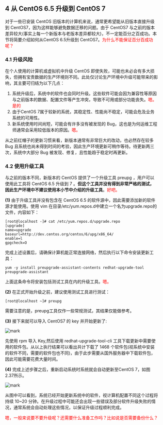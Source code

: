 
## 4 从 CentOS 6.5 升级到 CentOS 7

对于一些已安装 CentOS 旧版本的计算机来说，通常更希望能从旧版本直接升级到 CentOS7，因为这样能够避免数据迁移的问题。由于 CentOS7 与之前的版本差异较大(事实上每一个新版本与老版本差异都较大)，不一定能百分之百成功。本节将简要介绍如何从CentOS 6.5升级到 CentOS7。<span style="color:red;">为什么不能保证百分百成功呢？</span>

### 4.1 升级风险

在个人使用的计算机或虚拟机中升级 CentOS 即使失败，可能也未必会有多大损失，但拥有宝贵数据的生产环境则不同。此处仅讨论生产环境中升级可能带来的影响，其主要可归结为以下几点：

1. 系统升级后，系统中的软件也会同时升级。这些软件可能会因为兼容性等原因与之前版本的数据、配置文件等产生冲突，导致不可用或部分功能丧失。<span style="color:red;">嗯。是的</span>
2. 由于CentOS 7属于较新的系统，其稳定性、性能尚不稳定，可能会危及业务系统的可用性。
3. 新系统使用时间尚短，可能会有许多没有被发现的 Bug，这也是为何运维工程师通常会采用较低版本的原因。<span style="color:red;">嗯。</span>

从之前红帽子的更新习惯来看，新版本通常有非常巨大的改动，也必然存在较多 Bug 且系统也尚未得到时间的考验，因此生产环境更新可稍作等待。待更新两三次，系统中大部分 Bug 被发现、修复，且性能趋于稳定时再更新。

### 4.2 使用升级工具

与之前的版本不同，新版本的 CentOS 提供了一个升级工具 preupg ，用户可以使用此工具将 CentOS 6.5 升级到 7 。**但这个工具并没有得到非常严格的测试，因此生产环境中不建议使用本小节中介绍的升级工具**。<span style="color:red;">好吧。</span>

**(1)** 由于升级工具并没有包含在 CentOS 6.5 的软件源中，因此需要添加新的软件源才能使用。使用 vim 在目录/etc/yum.repos.d中建立一个名为upgrade.repo的文件，内容如下：

```
[root@localhost -]# cat /etc/yum.repos.d/upgrade.repo
[upgrade]
name=upgrade
baseurl=http://dev.centos.org/centos/6/upg/x86_64/
enable=l
gpgcheck=O
```

完成上述设置后，请确保计算机能正常连接网络，然后执行以下命令安装更新工具：

```
yum -y install preupgrade-assistant-contents redhat-upgrade-tool preupgrade-assistant
```

上面这条命令将安装包括测试工具在内的升级工具。<span style="color:red;">嗯。</span>

**(2)** 在正式开始升级之前，建议使用测试工具进行测试：

```
[root@localhost ~]# preupg
```

需要注意的是，preupg工具仅作一些常规测试，其结果仅能做参考。

**(3)** 接下来就可以导入 CentOS7 的 key 并开始更新了:

![mark](http://pacdb2bfr.bkt.clouddn.com/blog/image/180712/K65H0Af1eG.png?imageslim)

先使用 rpm 导入 Key,然后使用 redhat-upgrade-tool-cli 工具下载更新中需要使用的软件包。从以上执行结果可以看出共计下载了 1468 个软件包(视系统中安装的软件不同，需要的软件包也不同)，由于此步需要从国外服务器中下载软件包，因此可能需要花费大量时间。

**(4)** 完成上述步骤之后，重新启动系统时系统就会自动更新至CentOS 7，如图2.37所示。

![mark](http://pacdb2bfr.bkt.clouddn.com/blog/image/180712/eJmg8A9jLI.png?imageslim)

从图中可以看到，系统已经开始更新系统中的软件，视计算机配置不同这个过程将持续 10~20 分钟。在升级过程中可能还会出现一些错误及部分软件升级失败的情况，通常系统会自动处理这些情况，以保证升级过程顺利完成。

<span style="color:red;">嗯，一般来说要不要升级呢？还需要什么准备工作吗？比如说是否需要备份什么？</span>
